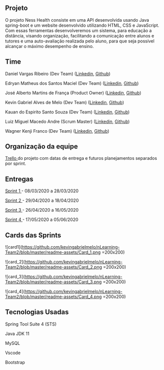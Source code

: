 
## Projeto

O projeto Ness Health consiste em uma API desenvolvida usando Java spring-boot e um website desenvolvido utilizando HTML, CSS e JavaScript. Com essas ferramentas desenvolveremos um sistema, para educação a distância, visando organização, facilitando a comunicação entre alunos e tutores e uma auto-avaliação realizada pelo aluno, para que seja possível alcançar o máximo desempenho de ensino.

## Time

Daniel Vargas Ribeiro (Dev Team)
([Linkedin](https://www.linkedin.com/in/daniel-vargas-8b806a184/),
[Github](https://github.com/DanVargaa))

Edryan Matheus dos Santos Maciel (Dev Team)
([Linkedin](https://www.linkedin.com/in/edryan-maciel-43538b198/),
[Github](https://github.com/edryan25))

José Alberto Martins de França  (Product Owner)
([Linkedin](https://www.linkedin.com/mwlite/in/jos%C3%A9-alberto-martins-de-fran%C3%A7a-041506170),
[Github](https://github.com/BettoFranca))

Kevin Gabriel Alves de Melo (Dev Team)
([Linkedin](https://www.linkedin.com/in/kevin-melo-1004/),
[Github](https://github.com/kevingabrielmelo))

Kauan do Espirito Santo Souza (Dev Team)
([Linkedin](https://www.linkedin.com/in/kauan-souza-284bb71b1/),
[Github](https://github.com/Kauiaiai))

Luiz Miguel Macedo Andre (Scrum Master)
([Linkedin](https://www.linkedin.com/in/luiz-miguel-475347193/),
[Github](https://github.com/Salitop))

Wagner Kenji Franco (Dev Team)
([Linkedin](https://www.linkedin.com/in/wagner-kenji-franco-kamoei-6883791b2/),
[Github](https://github.com/UmCaraDaNet))

## Organização da equipe
<a href='https://trello.com/b/EVkEayjU/api-3-semestre'> Trello </a>
do projeto com datas de entrega e futuros planejamentos separados por sprint. 

## Entregas

<a href='https://github.com/kevingabrielmelo/nLearning-Team2/tree/sprint_1'> Sprint 1 </a>-
08/03/2020 a 28/03/2020

<a href='https://github.com/kevingabrielmelo/nLearning-Team2/tree/sprint_2'> Sprint 2 </a>-
29/04/2020 a 18/04/2020	


<a href='https://github.com/kevingabrielmelo/nLearning-Team2/tree/sprint_3'> Sprint 3 </a>- 
26/04/2020 a 16/05/2020	


<a href='https://github.com/kevingabrielmelo/nLearning-Team2/tree/sprint_4'> Sprint 4 </a>-
17/05/2020 a 05/06/2020

## Cards das Sprints

![card1](https://github.com/kevingabrielmelo/nLearning-Team2/blob/master/readme-assets/Card_1.png =200x200)

![card_2](https://github.com/kevingabrielmelo/nLearning-Team2/blob/master/readme-assets/Card_2.png =200x200)

![card_3](https://github.com/kevingabrielmelo/nLearning-Team2/blob/master/readme-assets/Card_3.png =200x200)

![card_4](https://github.com/kevingabrielmelo/nLearning-Team2/blob/master/readme-assets/Card_4.png =200x200)

## Tecnologias Usadas

Spring Tool Suite 4 (STS)

Java JDK 11

MySQL

Vscode

Bootstrap

